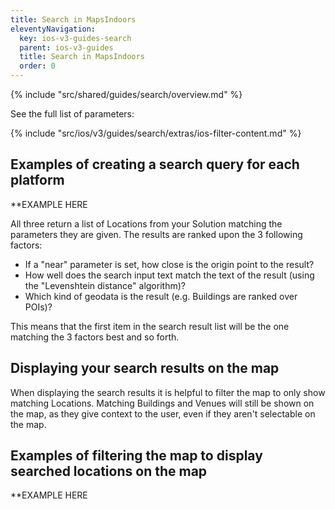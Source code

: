 ```yaml
---
title: Search in MapsIndoors
eleventyNavigation:
  key: ios-v3-guides-search
  parent: ios-v3-guides
  title: Search in MapsIndoors
  order: 0
---
```


{% include "src/shared/guides/search/overview.md" %}

See the full list of parameters:

{% include "src/ios/v3/guides/search/extras/ios-filter-content.md" %}

## Examples of creating a search query for each platform

**EXAMPLE HERE

All three return a list of Locations from your Solution matching the parameters they are given. The results are ranked upon the 3 following factors:

* If a "near" parameter is set, how close is the origin point to the result?
* How well does the search input text match the text of the result (using the "Levenshtein distance" algorithm)?
* Which kind of geodata is the result (e.g. Buildings are ranked over POIs)?

This means that the first item in the search result list will be the one matching the 3 factors best and so forth.

## Displaying your search results on the map

When displaying the search results it is helpful to filter the map to only show matching Locations. Matching Buildings and Venues will still be shown on the map, as they give context to the user, even if they aren't selectable on the map.

## Examples of filtering the map to display searched locations on the map

**EXAMPLE HERE
